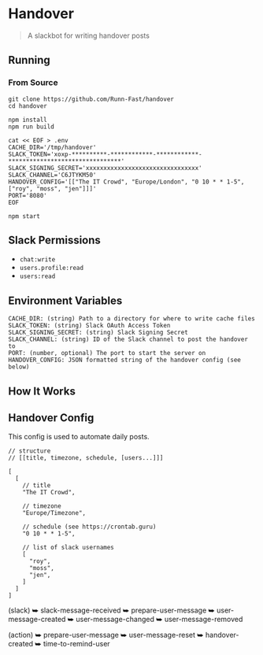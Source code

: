 # Handover

> A slackbot for writing handover posts

## Running

### From Source

```shell
git clone https://github.com/Runn-Fast/handover
cd handover

npm install
npm run build

cat << EOF > .env
CACHE_DIR='/tmp/handover'
SLACK_TOKEN='xoxp-**********-************-************-********************************'
SLACK_SIGNING_SECRET='xxxxxxxxxxxxxxxxxxxxxxxxxxxxxxxx'
SLACK_CHANNEL='C6JTYKM50'
HANDOVER_CONFIG='[["The IT Crowd", "Europe/London", "0 10 * * 1-5", ["roy", "moss", "jen"]]]'
PORT='8080'
EOF

npm start
```

## Slack Permissions

- `chat:write`
- `users.profile:read`
- `users:read`

## Environment Variables

```
CACHE_DIR: (string) Path to a directory for where to write cache files
SLACK_TOKEN: (string) Slack OAuth Access Token 
SLACK_SIGNING_SECRET: (string) Slack Signing Secret
SLACK_CHANNEL: (string) ID of the Slack channel to post the handover to
PORT: (number, optional) The port to start the server on
HANDOVER_CONFIG: JSON formatted string of the handover config (see below)
```

## How It Works

## Handover Config

This config is used to automate daily posts.

```json5
// structure
// [[title, timezone, schedule, [users...]]]

[
  [
    // title
    "The IT Crowd",

    // timezone
    "Europe/Timezone",

    // schedule (see https://crontab.guru)
    "0 10 * * 1-5",

    // list of slack usernames
    [
      "roy",
      "moss",
      "jen",
    ]
  ]
]
```

(slack)
⮩ slack-message-received
  ⮩ prepare-user-message
    ⮩ user-message-created
    ⮩ user-message-changed
    ⮩ user-message-removed

(action) 
⮩ prepare-user-message
  ⮩ user-message-reset 
⮩ handover-created
⮩ time-to-remind-user
